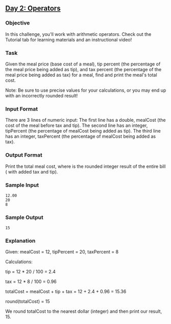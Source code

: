 ## [Day 2: Operators](https://github.com/srabhayraj/HackerRank-Python-Programming/blob/master/30DaysOfCode/SolutionCode/Day2.md)

### Objective

In this challenge, you'll work with arithmetic operators. Check out the Tutorial tab for learning materials and an instructional video!

### Task

Given the meal price (base cost of a meal), tip percent (the percentage of the meal price being added as tip), and tax percent (the percentage of the meal price being added as tax) for a meal, find and print the meal's total cost.

Note: Be sure to use precise values for your calculations, or you may end up with an incorrectly rounded result!

### Input Format
There are 3 lines of numeric input:
The first line has a double, mealCost (the cost of the meal before tax and tip).
The second line has an integer, tipPercent (the percentage of mealCost being added as tip).
The third line has an integer, taxPercent (the percentage of mealCost being added as tax).

### Output Format
Print the total meal cost, where  is the rounded integer result of the entire bill ( with added tax and tip).

### Sample Input
```
12.00
20
8
```
### Sample Output
```
15
```

### Explanation

Given:
mealCost = 12, tipPercent = 20, taxPercent = 8

Calculations:

tip = 12 * 20 / 100 = 2.4

tax = 12 * 8 / 100 = 0.96

totalCost = mealCost + tip + tax = 12 + 2.4 + 0.96 = 15.36

round(totalCost) = 15

We round totalCost to the nearest dollar (integer) and then print our result, 15.
